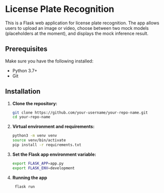 # License Plate Recognition

This is a Flask web application for license plate recognition. The app allows users to upload an image or video, choose between two mock models (placeholders at the moment), and displays the mock inference result.

## Prerequisites

Make sure you have the following installed:

- Python 3.7+
- Git

## Installation

1. **Clone the repository:**

   ```bash
   git clone https://github.com/your-username/your-repo-name.git
   cd your-repo-name

   ```

2. **Virtual environment and requirements:**

   ```bash
   python3 -m venv venv
   source venv/bin/activate
   pip install -r requirements.txt

   ```

3. **Set the Flask app environment variable:**

   ```bash
   export FLASK_APP=app.py
   export FLASK_ENV=development

   ```

4. **Running the app**

   ```bash
    flask run
   ```
